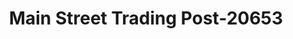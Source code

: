 ---
f_zip-code: 18701
f_state-code: PA
title: Main Street Trading Post-20653
f_phone: 570-822-5000
f_city-only: Wilkes Barre
f_address: 96 South Main Street Wilkes Barre
f_location-unique-id: '20653'
slug: main-street-trading-post-20653
updated-on: '2024-05-30T13:46:58.046Z'
created-on: '2024-05-30T13:36:59.803Z'
published-on: '2024-05-30T13:54:32.469Z'
f_city-state: cms/city/wilkes-barre-pa.md
f_company: cms/company/main-street-trading-post.md
f_state: cms/state/pennsylvania.md
layout: '[payday-loan].html'
tags: payday-loan
---